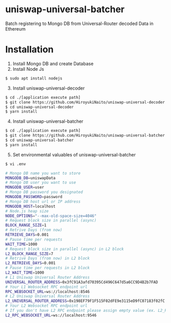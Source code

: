 # uniswap-universal-batcher
Batch registering to Mongo DB from Universal-Router decoded Data in Ethereum

# Installation
 1. Install Mongo DB and create Database
 2. Install Node Js

```bash
$ sudo apt install nodejs
```

3. Install uniswap-universal-decoder

```bash
$ cd ./[application execute path]
$ git clone https://github.com/HiroyukiNaito/uniswap-universal-decoder.git
$ cd uniswap-universal-decoder
$ yarn install 
```

4. Install uniswap-universal-batcher

```bash
$ cd ./[application execute path]
$ git clone https://github.com/HiroyukiNaito/uniswap-universal-batcher.git
$ cd uniswap-universal-batcher
$ yarn install 
```

5. Set environmental valuables of uniswap-universal-batcher

```bash
$ vi .env
```
```bash
# Mongo DB name you want to store 
MONGODB_DB=uniswapData
# Mongo DB user you want to use
MONGODB_USER=user
# Mongo DB password you designated
MONGODB_PASSWORD=password
# Mongo DB host url or IP address
MONGODB_HOST=localhost
# Node.js heap size
NODE_OPTIONS="--max-old-space-size=4046"
# Request block size in parallel (async)
BLOCK_RANGE_SIZE=1
# Retrive Days (from now)
RETRIEVE_DAYS=0.001
# Pause time per requests
WAIT_TIME=1000
# Request block size in parallel (async) in L2 block
L2_BLOCK_RANGE_SIZE=7
# Retrive Days (from now) in L2 block
L2_RETRIEVE_DAYS=0.001
# Pause time per requests in L2 block
L2_WAIT_TIME=1000
# L1 Uniswap Universal Router Address
UNIVERSAL_ROUTER_ADDRESS=0x3fC91A3afd70395Cd496C647d5a6CC9D4B2b7FAD
# Your L1 Websocket RPC endpoint url 
RPC_WEBSOCKET_URL=ws://localhost:8546
# L2 Uniswap Universal Router Address
L2_UNIVERSAL_ROUTER_ADDRESS=0x198EF79F1F515F02dFE9e3115eD9fC07183f02fC
# Your L2 Websocket RPC endpoint url
# If you don't have L2 RPC endpoint please assign empty value (ex. L2_RPC_WEBSOCKET_URL="")
L2_RPC_WEBSOCKET_URL=ws://localhost:9546
```

